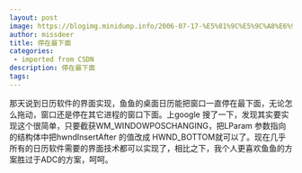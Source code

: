 ```yaml
---
layout: post
image: https://blogimg.minidump.info/2006-07-17-%E5%81%9C%E5%9C%A8%E6%9C%80%E4%B8%8B%E9%9D%A2.md
author: missdeer
title: 停在最下面
categories: 
 - imported from CSDN
description: 停在最下面
tags: 
---
```


那天说到日历软件的界面实现，鱼鱼的桌面日历能把窗口一直停在最下面，无论怎么拖动，窗口还是停在其它进程的窗口下面。上google 搜了一下，发现其实要实现这个很简单，只要截获WM\_WINDOWPOSCHANGING，把LParam 参数指向的结构体中把hwndInsertAfter 的值改成 HWND\_BOTTOM就可以了。现在几乎所有的日历软件需要的界面技术都可以实现了，相比之下，我个人更喜欢鱼鱼的方案胜过于ADC的方案，呵呵。

